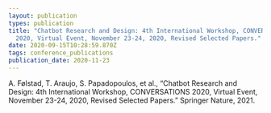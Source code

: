 ```yaml
---
layout: publication
types: publication
title: "Chatbot Research and Design: 4th International Workshop, CONVERSATIONS
  2020, Virtual Event, November 23-24, 2020, Revised Selected Papers."
date: 2020-09-15T10:28:59.870Z
tags: conference_publications
publication_date: 2020-11-23
---
```

<!--StartFragment-->

A. Følstad, T. Araujo, S. Papadopoulos, et al., “Chatbot Research and Design: 4th International Workshop, CONVERSATIONS 2020, Virtual Event, November 23-24, 2020, Revised Selected Papers.” Springer Nature, 2021.

<!--EndFragment-->